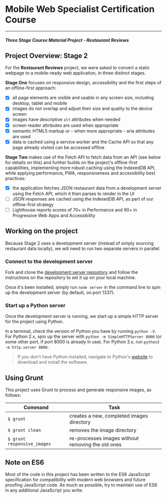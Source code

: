 # Mobile Web Specialist Certification Course
---
#### _Three Stage Course Material Project - Restaurant Reviews_

## Project Overview: Stage 2

For the **Restaurant Reviews** project, we were asked to convert a static webpage to a mobile-ready web application, in three distinct stages.

**Stage One** focuses on responsive design, accessibility and the first steps of an offline-first approach:

- [x] all page elements are visible and usable in any screen size, including desktop, tablet and mobile
- [x] images do not overlap and adjust their size and quality to the device screen
- [x] images have descriptive `alt` attributes when needed
- [x] screen reader attributes are used when appropriate
- [x] semantic HTML5 markup or - when more appropriate - aria attributes are used
- [x] data is cached using a service worker and the Cache API so that any page already visited can be accessed offline

**Stage Two** makes use of the Fetch API to fetch data from an API (see below for details on this) and further builds on the project's offline-first capabilities, implementing more robust caching using the IndexedDB API, while applying performance, PWA, responsiveness and accessibility best practices:

- [x] the application fetches JSON restaurant data from a development server using the Fetch API, which it then parses to render in the UI
- [ ] JSON responses are cached using the IndexedDB API, as part of our offline-first strategy
- [ ] Lighthouse reports scores of 70+ in Performance and 90+ in Progressive Web Apps and Accessibility

## Working on the project

Because Stage 2 uses a development server (instead of simply sourcing restaurant data locally), we will need to run two separate servers in parallel.

### Connect to the development server

Fork and clone the [development server repository](https://github.com/udacity/mws-restaurant-stage-2) and follow the instructions on the repository to set it up on your local machine.

Once it's been installed, simply run `node server` in the command line to spin up the development server (by default, on port 1337).

### Start up a Python server

Once the development server is running, we start up a simple HTTP server for the project using Python.

In a terminal, check the version of Python you have by running `python -V`. For Python 2.x, spin up the server with `python -m SimpleHTTPServer 8000` (or some other port, if port 8000 is already in use). For Python 3.x, run  `python3 -m http.server 8000`.

> If you don't have Python installed, navigate to Python's [website](https://www.python.org/) to download and install the software.

## Using Grunt

This project uses Grunt to process and generate responsive images, as follows:

| Command                    | Task                                              |
| -------------------------- | ------------------------------------------------- |
| `$ grunt`                  | creates a new, completed images directory         |
| `$ grunt clean`            | removes the image directory                       |
| `$ grunt responsive_images`| re-processes images without removing the old ones |


## Note on ES6

Most of the code in this project has been written to the ES6 JavaScript specification for compatibility with modern web browsers and future proofing JavaScript code. As much as possible, try to maintain use of ES6 in any additional JavaScript you write.
